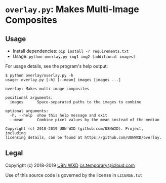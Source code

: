 # `overlay.py`: Makes Multi-Image Composites

## Usage

* Install dependencies: `pip install -r requirements.txt`
* Usage: `python overlay.py img1 img2 [additional images]`

For usage details, see the program's help output:

```console
$ python overlay/overlay.py -h
usage: overlay.py [-h] [--mean] images [images ...]

overlay: Makes multi-image composites

positional arguments:
  images      Space-separated paths to the images to combine

optional arguments:
  -h, --help  show this help message and exit
  --mean      Combine pixel values by the mean instead of the median

Copyright (c) 2018-2019 U8N WXD (github.com/U8NWXD). Project, including
licensing details, can be found at https://github.com/U8NWXD/overlay.
```

## Legal

Copyright (c) 2018-2019 [U8N WXD](https://www.github.com/U8NWXD)
cs.temporary@icloud.com

Use of this source code is governed by the license in `LICENSE.txt`
